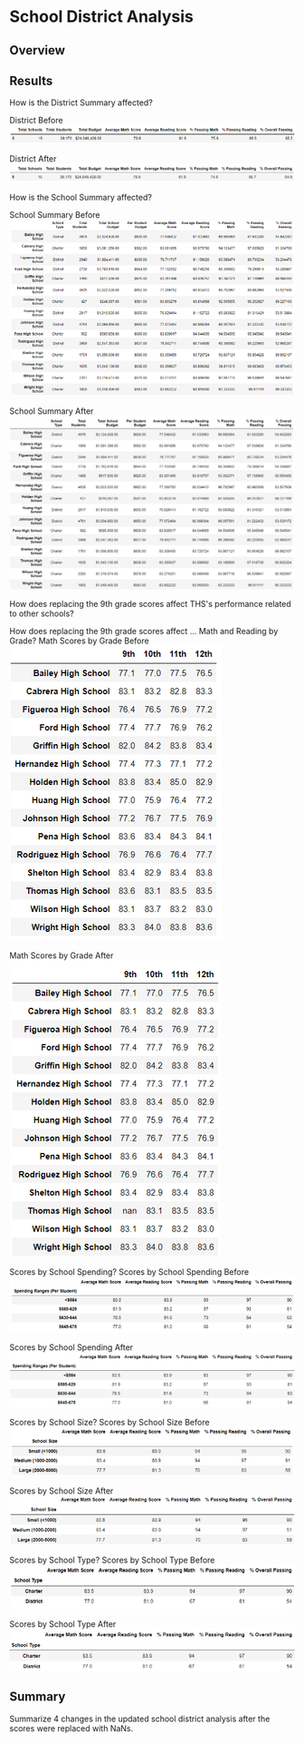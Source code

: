 # School District Analysis
## Overview


## Results
How is the District Summary affected?

District Before
![District_Summary_Before.png](https://github.com/WagnerLisaK/School_District_Analysis/blob/main/Resources/District_Summary_Before.png)

District After
![District_Summary_After.png](https://github.com/WagnerLisaK/School_District_Analysis/blob/main/Resources/District_Summary_After.png)

How is the School Summary affected?

School Summary Before
![School_Summary_Before.png](https://github.com/WagnerLisaK/School_District_Analysis/blob/main/Resources/School_Summary_Before.png)

School Summary After
![School_Summary_After.png](https://github.com/WagnerLisaK/School_District_Analysis/blob/main/Resources/School_Summary_After.png)

How does replacing the 9th grade scores affect THS's performance related to other schools?


How does replacing the 9th grade scores affect ...
Math and Reading by Grade?
Math Scores by Grade Before
![Math_Scores_by_Grade_Before.png](https://github.com/WagnerLisaK/School_District_Analysis/blob/main/Resources/Math_Scores_by_Grade_Before.png)

Math Scores by Grade After
![Math_Scores_by_Grade_After.png](https://github.com/WagnerLisaK/School_District_Analysis/blob/main/Resources/Math_Scores_by_Grade_After.png)

Scores by School Spending?
Scores by School Spending Before
![Scores_by_Spending_Bin_Before.png](https://github.com/WagnerLisaK/School_District_Analysis/blob/main/Resources/Scores_by_Spending_Bin_Before.png)

Scores by School Spending After
![Scores_by_Spending_Bin_Ater.png](https://github.com/WagnerLisaK/School_District_Analysis/blob/main/Resources/Scores_by_Spending_Bin_Ater.png)

Scores by School Size?
Scores by School Size Before
![Scores_by_School_Size_Before.png](https://github.com/WagnerLisaK/School_District_Analysis/blob/main/Resources/Scores_by_School_Size_Before.png)

Scores by School Size After
![Scores_by_School_Size_After.png](https://github.com/WagnerLisaK/School_District_Analysis/blob/main/Resources/Scores_by_School_Size_After.png)

Scores by School Type?
Scores by School Type Before
![Scores_by_School_Type_Before.png](https://github.com/WagnerLisaK/School_District_Analysis/blob/main/Resources/Scores_by_School_Type_Before.png)

Scores by School Type After
![Scores_by_School_Type_After.png](https://github.com/WagnerLisaK/School_District_Analysis/blob/main/Resources/Scores_by_School_Type_After.png)

## Summary
Summarize 4 changes in the updated school district analysis after the scores were replaced with NaNs.
